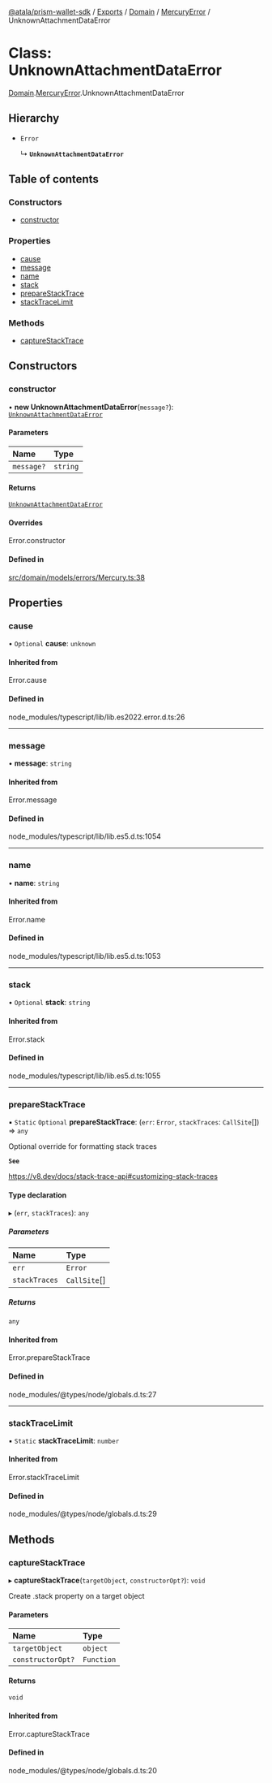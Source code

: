 [@atala/prism-wallet-sdk](../README.md) / [Exports](../modules.md) / [Domain](../modules/Domain.md) / [MercuryError](../modules/Domain.MercuryError.md) / UnknownAttachmentDataError

# Class: UnknownAttachmentDataError

[Domain](../modules/Domain.md).[MercuryError](../modules/Domain.MercuryError.md).UnknownAttachmentDataError

## Hierarchy

- `Error`

  ↳ **`UnknownAttachmentDataError`**

## Table of contents

### Constructors

- [constructor](Domain.MercuryError.UnknownAttachmentDataError.md#constructor)

### Properties

- [cause](Domain.MercuryError.UnknownAttachmentDataError.md#cause)
- [message](Domain.MercuryError.UnknownAttachmentDataError.md#message)
- [name](Domain.MercuryError.UnknownAttachmentDataError.md#name)
- [stack](Domain.MercuryError.UnknownAttachmentDataError.md#stack)
- [prepareStackTrace](Domain.MercuryError.UnknownAttachmentDataError.md#preparestacktrace)
- [stackTraceLimit](Domain.MercuryError.UnknownAttachmentDataError.md#stacktracelimit)

### Methods

- [captureStackTrace](Domain.MercuryError.UnknownAttachmentDataError.md#capturestacktrace)

## Constructors

### constructor

• **new UnknownAttachmentDataError**(`message?`): [`UnknownAttachmentDataError`](Domain.MercuryError.UnknownAttachmentDataError.md)

#### Parameters

| Name | Type |
| :------ | :------ |
| `message?` | `string` |

#### Returns

[`UnknownAttachmentDataError`](Domain.MercuryError.UnknownAttachmentDataError.md)

#### Overrides

Error.constructor

#### Defined in

[src/domain/models/errors/Mercury.ts:38](https://github.com/hyperledger/identus-edge-agent-sdk-ts/blob/7b4542fdfe44dc06a6c4ef341cf3335e29422147/src/domain/models/errors/Mercury.ts#L38)

## Properties

### cause

• `Optional` **cause**: `unknown`

#### Inherited from

Error.cause

#### Defined in

node_modules/typescript/lib/lib.es2022.error.d.ts:26

___

### message

• **message**: `string`

#### Inherited from

Error.message

#### Defined in

node_modules/typescript/lib/lib.es5.d.ts:1054

___

### name

• **name**: `string`

#### Inherited from

Error.name

#### Defined in

node_modules/typescript/lib/lib.es5.d.ts:1053

___

### stack

• `Optional` **stack**: `string`

#### Inherited from

Error.stack

#### Defined in

node_modules/typescript/lib/lib.es5.d.ts:1055

___

### prepareStackTrace

▪ `Static` `Optional` **prepareStackTrace**: (`err`: `Error`, `stackTraces`: `CallSite`[]) => `any`

Optional override for formatting stack traces

**`See`**

https://v8.dev/docs/stack-trace-api#customizing-stack-traces

#### Type declaration

▸ (`err`, `stackTraces`): `any`

##### Parameters

| Name | Type |
| :------ | :------ |
| `err` | `Error` |
| `stackTraces` | `CallSite`[] |

##### Returns

`any`

#### Inherited from

Error.prepareStackTrace

#### Defined in

node_modules/@types/node/globals.d.ts:27

___

### stackTraceLimit

▪ `Static` **stackTraceLimit**: `number`

#### Inherited from

Error.stackTraceLimit

#### Defined in

node_modules/@types/node/globals.d.ts:29

## Methods

### captureStackTrace

▸ **captureStackTrace**(`targetObject`, `constructorOpt?`): `void`

Create .stack property on a target object

#### Parameters

| Name | Type |
| :------ | :------ |
| `targetObject` | `object` |
| `constructorOpt?` | `Function` |

#### Returns

`void`

#### Inherited from

Error.captureStackTrace

#### Defined in

node_modules/@types/node/globals.d.ts:20
